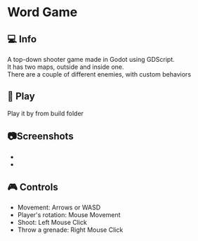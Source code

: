 # Word Game
## :computer: Info
A top-down shooter game made in Godot using GDScript.<br>
It has two maps, outside and inside one.<br>
There are a couple of different enemies, with custom behaviors


## :hammer: Play
Play it by from build folder

## :camera:Screenshots
- <br>

- <br>


## :video_game: Controls
- Movement: Arrows or WASD
- Player's rotation: Mouse Movement
- Shoot: Left Mouse Click
- Throw a grenade: Right Mouse Click